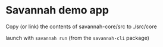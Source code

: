 Savannah demo app
=================

Copy (or link) the contents of savannah-core/src to ./src/core

launch with `savannah run` (from the `savannah-cli` package)
